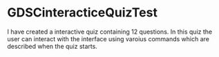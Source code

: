# GDSCinteracticeQuizTest
I have created a interactive quiz containing 12 questions. In this quiz the user can interact with the interface using varoius commands which are described when the quiz starts.
